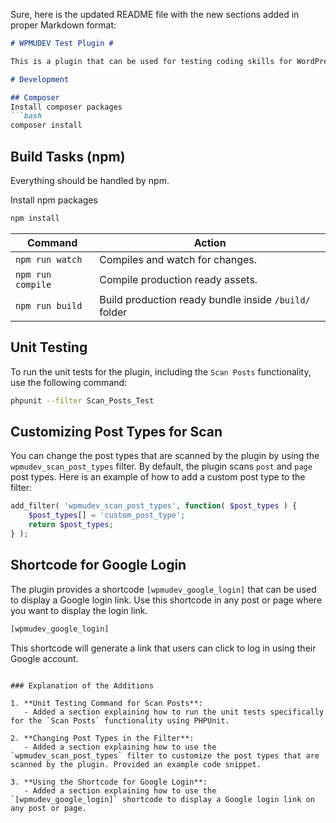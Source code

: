 Sure, here is the updated README file with the new sections added in proper Markdown format:

```markdown
# WPMUDEV Test Plugin #

This is a plugin that can be used for testing coding skills for WordPress and PHP.

# Development

## Composer
Install composer packages
```bash
composer install
```

## Build Tasks (npm)
Everything should be handled by npm.

Install npm packages
```bash
npm install
```

| Command              | Action                                                |
|----------------------|-------------------------------------------------------|
| `npm run watch`      | Compiles and watch for changes.                       |
| `npm run compile`    | Compile production ready assets.                      |
| `npm run build`      | Build production ready bundle inside `/build/` folder |

## Unit Testing

To run the unit tests for the plugin, including the `Scan Posts` functionality, use the following command:

```bash
phpunit --filter Scan_Posts_Test
```

## Customizing Post Types for Scan

You can change the post types that are scanned by the plugin by using the `wpmudev_scan_post_types` filter. By default, the plugin scans `post` and `page` post types. Here is an example of how to add a custom post type to the filter:

```php
add_filter( 'wpmudev_scan_post_types', function( $post_types ) {
    $post_types[] = 'custom_post_type';
    return $post_types;
} );
```

## Shortcode for Google Login

The plugin provides a shortcode `[wpmudev_google_login]` that can be used to display a Google login link. Use this shortcode in any post or page where you want to display the login link.

```bash
[wpmudev_google_login]
```

This shortcode will generate a link that users can click to log in using their Google account.
```

### Explanation of the Additions

1. **Unit Testing Command for Scan Posts**:
   - Added a section explaining how to run the unit tests specifically for the `Scan Posts` functionality using PHPUnit.

2. **Changing Post Types in the Filter**:
   - Added a section explaining how to use the `wpmudev_scan_post_types` filter to customize the post types that are scanned by the plugin. Provided an example code snippet.

3. **Using the Shortcode for Google Login**:
   - Added a section explaining how to use the `[wpmudev_google_login]` shortcode to display a Google login link on any post or page.